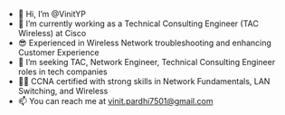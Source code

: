 - 👋 Hi, I’m @VinitYP
- 🌱 I’m currently working as a Technical Consulting Engineer (TAC Wireless) at Cisco
- 😎 Experienced in Wireless Network troubleshooting and enhancing Customer Experience
- 💞️ I’m seeking TAC, Network Engineer, Technical Consulting Engineer roles in tech companies
- 🕵️‍♂️ CCNA certified with strong skills in Network Fundamentals, LAN Switching, and Wireless
- 📫 You can reach me at vinit.pardhi7501@gmail.com
